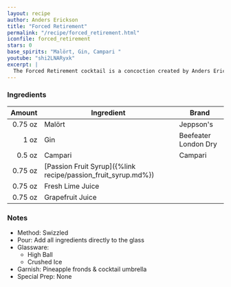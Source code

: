 ```yaml
---
layout: recipe
author: Anders Erickson
title: "Forced Retirement"
permalink: "/recipe/forced_retirement.html"
iconfile: forced_retirement
stars: 0
base_spirits: "Malört, Gin, Campari "
youtube: "shi2LNARyxk"
excerpt: |
  The Forced Retirement cocktail is a concoction created by Anders Erickson, a Chicago-based bartender and YouTuber. It's a rather unique drink that incorporates the infamous Malört, a Chicago spirit known for its intense, bitter flavor.
---
```


### Ingredients

|  Amount | Ingredient                                                    | Brand                |
| ------: | ------------------------------------------------------------- | -------------------- |
| 0.75 oz | Malört                                                        | Jeppson's            |
|    1 oz | Gin                                                           | Beefeater London Dry |
|  0.5 oz | Campari                                                       | Campari              |
| 0.75 oz | [Passion Fruit Syrup]({%link recipe/passion_fruit_syrup.md%}) |
| 0.75 oz | Fresh Lime Juice                                              |
| 0.75 oz | Grapefruit Juice                                              |

### Notes

- Method: Swizzled
- Pour: Add all ingredients directly to the glass
- Glassware:
  - High Ball
  - Crushed Ice
- Garnish: Pineapple fronds & cocktail umbrella
- Special Prep: None
